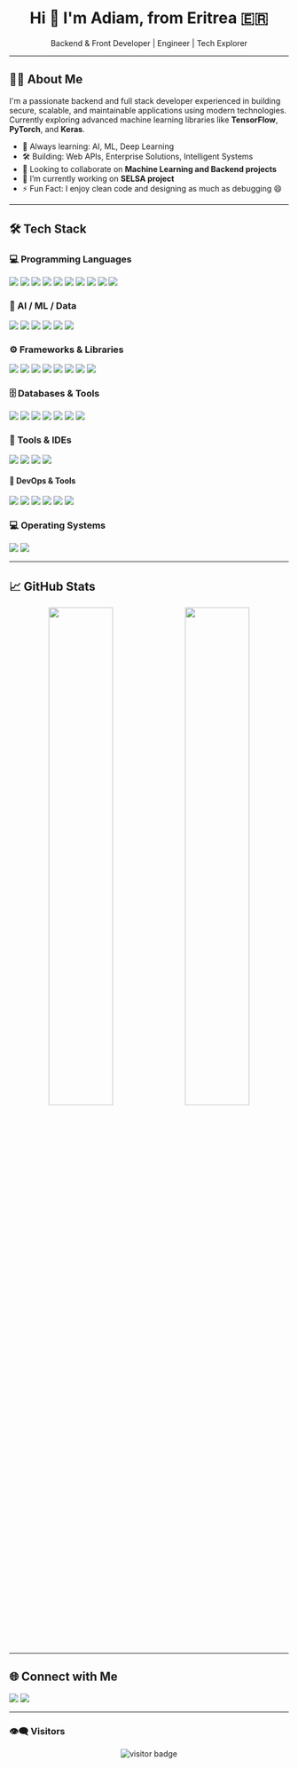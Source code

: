 <!-- GitHub Profile README.md -->

<!-- Optional Banner -->
<p align="center">
<!--  <img src="./banner.png" alt="Banner" width="100%" /> -->
</p>

<h1 align="center">Hi 👋 I'm Adiam, from Eritrea 🇪🇷 </h1>

<p align="center">
  Backend & Front Developer |  Engineer | Tech Explorer
</p>

---
## 👨‍💻 About Me

I'm a passionate backend and full stack developer experienced in building secure, scalable, and maintainable applications using modern technologies. Currently exploring advanced machine learning libraries like **TensorFlow**, **PyTorch**, and **Keras**.

- 🧠 Always learning: AI, ML, Deep Learning
- 🛠️ Building: Web APIs, Enterprise Solutions, Intelligent Systems
- 👯 Looking to collaborate on **Machine Learning and Backend projects**
- 🔭 I’m currently working on **SELSA project**
- ⚡ Fun Fact: I enjoy clean code and designing as much as debugging 😄

---

## 🛠️ Tech Stack

### 💻 Programming Languages

<p>
  <img src="https://img.shields.io/badge/Python-3776AB?style=flat&logo=python&logoColor=white" />
  <img src="https://img.shields.io/badge/.NET-512BD4?style=flat&logo=dotnet&logoColor=white" />
  <img src="https://img.shields.io/badge/C-00599C?style=flat&logo=c&logoColor=white" />
  <img src="https://img.shields.io/badge/C++-00599C?style=flat&logo=c%2B%2B&logoColor=white" />
  <img src="https://img.shields.io/badge/Java-007396?style=flat&logo=java&logoColor=white" />
  <img src="https://img.shields.io/badge/PHP-777BB4?style=flat&logo=php&logoColor=white" />
  <img src="https://img.shields.io/badge/JavaScript-F7DF1E?style=flat&logo=javascript&logoColor=black" />
  <img src="https://img.shields.io/badge/HTML5-E34F26?style=flat&logo=html5&logoColor=white" />
  <img src="https://img.shields.io/badge/CSS3-1572B6?style=flat&logo=css3&logoColor=white" />
  <img src="https://img.shields.io/badge/Go-00ADD8?style=flat&logo=go&logoColor=white" />
  
</p>

### 🧠 AI / ML / Data

<p>
  <img src="https://img.shields.io/badge/TensorFlow-FF6F00?style=flat&logo=tensorflow&logoColor=white" />
  <img src="https://img.shields.io/badge/PyTorch-EE4C2C?style=flat&logo=pytorch&logoColor=white" />
  <img src="https://img.shields.io/badge/Keras-D00000?style=flat&logo=keras&logoColor=white" />
  <img src="https://img.shields.io/badge/Scikit--Learn-F7931E?style=flat&logo=scikit-learn&logoColor=white" />
  <img src="https://img.shields.io/badge/OpenCV-5C3EE8?style=flat&logo=opencv&logoColor=white" />
  <img src="https://img.shields.io/badge/Pandas-150458?style=flat&logo=pandas&logoColor=white" />
</p>

### ⚙️ Frameworks & Libraries

<p>
  <img src="https://img.shields.io/badge/Spring Boot-6DB33F?style=flat&logo=spring&logoColor=white" />
  <img src="https://img.shields.io/badge/.NET-512BD4?style=flat&logo=dotnet&logoColor=white" />
  <img src="https://img.shields.io/badge/Django-092E20?style=flat&logo=django&logoColor=white" />
  <img src="https://img.shields.io/badge/React-20232A?style=flat&logo=react&logoColor=61DAFB" />
  <img src="https://img.shields.io/badge/Next.js-000000?style=flat&logo=nextdotjs&logoColor=white" />
  <img src="https://img.shields.io/badge/TensorFlow-FF6F00?style=flat&logo=tensorflow&logoColor=white" />
  <img src="https://img.shields.io/badge/PyTorch-EE4C2C?style=flat&logo=pytorch&logoColor=white" />
  <img src="https://img.shields.io/badge/Keras-D00000?style=flat&logo=keras&logoColor=white" />
  
</p>

### 🗄️ Databases & Tools

<p>
  <img src="https://img.shields.io/badge/MySQL-4479A1?style=flat&logo=mysql&logoColor=white" />
  <img src="https://img.shields.io/badge/SQL-4479A1?style=flat&logo=sqlite&logoColor=white" />
  <img src="https://img.shields.io/badge/PostgreSQL-336791?style=flat&logo=postgresql&logoColor=white" />
  <img src="https://img.shields.io/badge/SQLite-003B57?style=flat&logo=sqlite&logoColor=white" />
  <img src="https://img.shields.io/badge/MongoDB-47A248?style=flat&logo=mongodb&logoColor=white" />
  <img src="https://img.shields.io/badge/Git-F05032?style=flat&logo=git&logoColor=white" />
  <img src="https://img.shields.io/badge/GitHub-181717?style=flat&logo=github&logoColor=white" />
</p>

### 🧰 Tools & IDEs

<p>
  <img src="https://img.shields.io/badge/Visual Studio-5C2D91?style=flat&logo=visualstudio&logoColor=white" />
  <img src="https://img.shields.io/badge/Notepad++-90E59A?style=flat&logo=notepadplusplus&logoColor=black" />
  <img src="https://img.shields.io/badge/Anaconda-44A833?style=flat&logo=anaconda&logoColor=white" />
  <img src="https://img.shields.io/badge/IntelliJ IDEA-000000?style=flat&logo=intellijidea&logoColor=white" />
</p>

#### 🧪 DevOps & Tools

<p>
  <img src="https://img.shields.io/badge/Git-F05032?style=flat&logo=git&logoColor=white" />
  <img src="https://img.shields.io/badge/GitHub-181717?style=flat&logo=github&logoColor=white" />
  <img src="https://img.shields.io/badge/Postman-FF6C37?style=flat&logo=postman&logoColor=white" />
  <img src="https://img.shields.io/badge/AWS-232F3E?style=flat&logo=amazon-aws&logoColor=white" />
  <img src="https://img.shields.io/badge/GCP-4285F4?style=flat&logo=google-cloud&logoColor=white" />
  <img src="https://img.shields.io/badge/Heroku-430098?style=flat&logo=heroku&logoColor=white" />
</p>

### 💻 Operating Systems

<p>
  <img src="https://img.shields.io/badge/Windows-0078D6?style=flat&logo=windows&logoColor=white" />
  <img src="https://img.shields.io/badge/Unix-333333?style=flat&logo=linux&logoColor=white" />
</p>

---

## 📈 GitHub Stats

<p align="center">
  <img src="https://github-readme-stats.vercel.app/api?username=adiam7&show_icons=true&theme=default" width="48%" />
  <img src="https://github-readme-streak-stats.herokuapp.com/?user=adiam7&theme=default" width="48%" />
</p>

---

## 🌐 Connect with Me

<p align="left">
  <a href="mailto:adiam.09me@gmail.com"><img src="https://img.shields.io/badge/Gmail-D14836?style=flat&logo=gmail&logoColor=white" /></a>
  <a href="https://linkedin.com/in/adiam-015004231"><img src="https://img.shields.io/badge/LinkedIn-0077B5?style=flat&logo=linkedin&logoColor=white" /></a>
  <!--  <a href="https://yourwebsite.com"><img src="https://img.shields.io/badge/Portfolio-000?style=flat&logo=firefox&logoColor=white" /></a> -->  
</p>

---

### 👁️‍🗨️ Visitors

<p align="center">
  <img src="https://visitor-badge.glitch.me/badge?page_id=adiam7" alt="visitor badge" />
</p>







